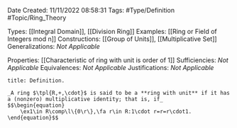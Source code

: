 <div class="topSpace"></div>

Date Created: 11/11/2022 08:58:31
Tags: #Type/Definition #Topic/Ring_Theory

Types: [[Integral Domain]], [[Division Ring]]
Examples: [[Ring or Field of Integers mod n]]
Constructions: [[Group of Units]], [[Multiplicative Set]]
Generalizations: _Not Applicable_

Properties: [[Characteristic of ring with unit is order of 1]]
Sufficiencies: _Not Applicable_
Equivalences: _Not Applicable_
Justifications: _Not Applicable_

``` ad-Definition
title: Definition.

_A ring $\tpl{R,+,\cdot}$ is said to be a **ring with unit** if it has a (nonzero) multiplicative identity; that is, if_
$$\begin{equation}
    \ex1\in R\comp\l\{0\r\},\fa r\in R:1\cdot r=r=r\cdot1.
\end{equation}$$

```
